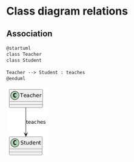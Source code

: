 # Class diagram relations

## Association
```plantuml
@startuml
class Teacher
class Student

Teacher --> Student : teaches
@enduml
```

![](./relation/association.png)